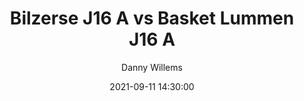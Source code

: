 ---
layout: album
title: Bilzerse J16 A vs Basket Lummen J16 A
description: Beker van Limburg wedstrijd tussen Bilzerse J16 A en Basket Lummen J16 A.
date: 2021-09-11 14:30:00
cover: /albums/2021-09-11-Bilzerse-BC-J16A-Basket-Lummen-J16A/thumbnails/DPE_0586.JPG
author: Danny Willems
archived: true
pagination: 
  enabled: true
  images: true
  imageLayout: image
  itemsPerPage: 256
---